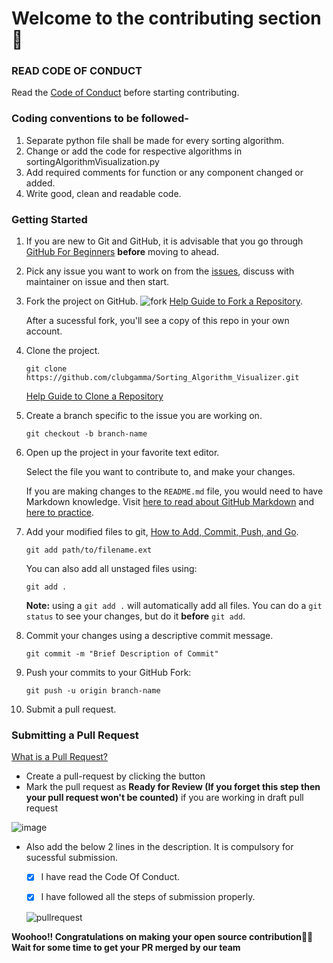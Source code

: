 # Welcome to the contributing section 🤝


### READ CODE OF CONDUCT

Read the [Code of Conduct](https://github.com/clubgamma/code-of-conduct) before starting contributing.

### Coding conventions to be followed-

1. Separate python file shall be made for every sorting algorithm.
2. Change or add the code for respective algorithms in sortingAlgorithmVisualization.py 
3. Add required comments for function or any component changed or added.
4. Write good, clean and readable code.

### Getting Started

1.  If you are new to Git and GitHub, it is advisable that you go through
    [GitHub For Beginners](http://readwrite.com/2013/09/30/understanding-github-a-journey-for-beginners-part-1/)
    **before** moving to ahead.
2.  Pick any issue you want to work on from the [issues](https://github.com/clubgamma/Sorting_Algorithm_Visualizer/issues), discuss with maintainer on issue and then start.

3.  Fork the project on GitHub.
    ![fork](https://user-images.githubusercontent.com/61374478/135533528-5dba386d-f5f3-4d04-a610-3f8ab4ce6cd1.png)
    [Help Guide to Fork a Repository](https://help.github.com/en/articles/fork-a-repo/).
    
    After a sucessful fork, you'll see a copy of this repo in your own account.

4.  Clone the project.

    ```shell
    git clone https://github.com/clubgamma/Sorting_Algorithm_Visualizer.git
    ```

    [Help Guide to Clone a Repository](https://help.github.com/en/articles/cloning-a-repository)

5.  Create a branch specific to the issue you are working on.

    ```shell
    git checkout -b branch-name
    ```

6.  Open up the project in your favorite text editor.

    Select the file you want to contribute to, and make your changes.

    If you are making changes to the `README.md` file, you would need to have
    Markdown knowledge. Visit
    [here to read about GitHub Markdown](https://guides.github.com/features/mastering-markdown/)
    and
    [here to practice](http://www.markdowntutorial.com/).

7.  Add your modified
    files to git, [How to Add, Commit, Push, and Go](http://readwrite.com/2013/10/02/github-for-beginners-part-2/).

    ```shell
    git add path/to/filename.ext
    ```

    You can also add all unstaged files using:

    ```shell
    git add .
    ```

    **Note:** using a `git add .` will automatically add all files. You can do a
    `git status` to see your changes, but do it **before** `git add`.

8.  Commit your changes using a descriptive commit message.

    ```shell
    git commit -m "Brief Description of Commit"
    ```

9.  Push your commits to your GitHub Fork:

    ```shell
    git push -u origin branch-name
    ```

10. Submit a pull request.

### Submitting a Pull Request

[What is a Pull Request?](https://yangsu.github.io/pull-request-tutorial/)

- Create a pull-request by clicking the button
- Mark the pull request as **Ready for Review (If you forget this step then your pull request won't be counted)** if you are working in draft pull request

![image](https://user-images.githubusercontent.com/61374478/135532447-a9ecda8f-2838-455d-93c2-5010e5bbae75.png)

- Also add the below 2 lines in the description. It is compulsory for sucessful submission.

  - [x] I have read the Code Of Conduct.

  - [x] I have followed all the steps of submission properly.

  ![pullrequest ](https://user-images.githubusercontent.com/63559515/134959604-25166552-2137-425f-812c-6ca46d0e3daf.jpg)


**Woohoo!! Congratulations on making your open source contribution🎉🎉**
**Wait for some time to get your PR merged by our team**
